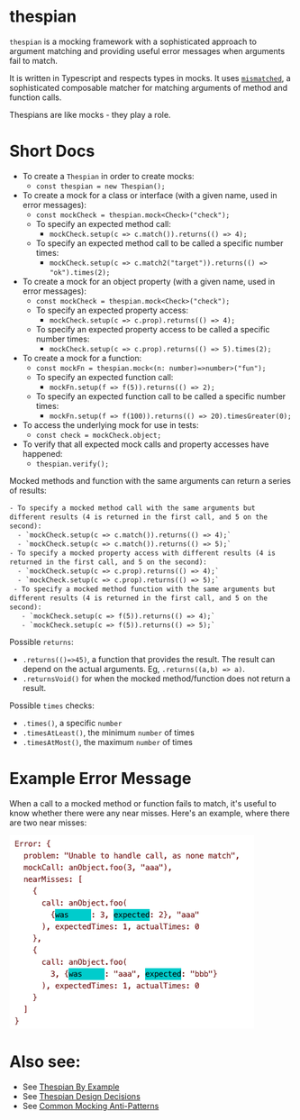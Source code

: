 # thespian

`thespian` is a mocking framework with a sophisticated approach to argument matching
and providing useful error messages when arguments fail to match.

It is written in Typescript and respects types in mocks.
It uses [`mismatched`](https://github.com/rickmugridge/mismatched), 
a sophisticated composable matcher for matching arguments of method and function calls.

Thespians are like mocks - they play a role.

# Short Docs

 - To create a `Thespian` in order to create mocks:
   - `const thespian = new Thespian();`
 - To create a mock for a class or interface (with a given name, used in error messages):
   - `const mockCheck = thespian.mock<Check>("check");`
    - To specify an expected method call:
      - `mockCheck.setup(c => c.match()).returns(() => 4);`
    - To specify an expected method call to be called a specific number times:
      - `mockCheck.setup(c => c.match2("target")).returns(() => "ok").times(2);`
 - To create a mock for an object property (with a given name, used in error messages):
   - `const mockCheck = thespian.mock<Check>("check");`
    - To specify an expected property access:
      - `mockCheck.setup(c => c.prop).returns(() => 4);`
    - To specify an expected property access to be called a specific number times:
      - `mockCheck.setup(c => c.prop).returns(() => 5).times(2);`
 - To create a mock for a function:
   - `const mockFn = thespian.mock<(n: number)=>number>("fun");`
    - To specify an expected function call:
      - `mockFn.setup(f => f(5)).returns(() => 2);`
    - To specify an expected function call to be called a specific number times:
      - `mockFn.setup(f => f(100)).returns(() => 20).timesGreater(0);`
- To access the underlying mock for use in tests:
   - `const check = mockCheck.object;`
 - To verify that all expected mock calls and property accesses have happened:
   - `thespian.verify();`
   
Mocked methods and function with the same arguments can return a series of results:

    - To specify a mocked method call with the same arguments but different results (4 is returned in the first call, and 5 on the second):
      - `mockCheck.setup(c => c.match()).returns(() => 4);`
      - `mockCheck.setup(c => c.match()).returns(() => 5);`
    - To specify a mocked property access with different results (4 is returned in the first call, and 5 on the second):
      - `mockCheck.setup(c => c.prop).returns(() => 4);`
      - `mockCheck.setup(c => c.prop).returns(() => 5);`
     - To specify a mocked method function with the same arguments but different results (4 is returned in the first call, and 5 on the second):
       - `mockCheck.setup(c => f(5)).returns(() => 4);`
       - `mockCheck.setup(c => f(5)).returns(() => 5);`

Possible `returns`:
  - `.returns(()=>45)`, a function that provides the result. 
     The result can depend on the actual arguments. Eg, `.returns((a,b) => a)`.
  - `.returnsVoid()` for when the mocked method/function does not return a result.

Possible `times` checks:
  - `.times()`, a specific `number`
  - `.timesAtLeast()`, the minimum `number` of times
  - `.timesAtMost()`, the maximum `number` of times

# Example Error Message

When a call to a mocked method or function fails to match, it's useful to know whether there were any near misses.
Here's an example, where there are two near misses:

![message](thespianErrorMessage.png)

# Also see:
 * See [Thespian By Example](ThespianByExample.md)
 * See [Thespian Design Decisions](DesignDecisions.md)
 * See [Common Mocking Anti-Patterns](CommonMockingAntiPatterns.md)
    
